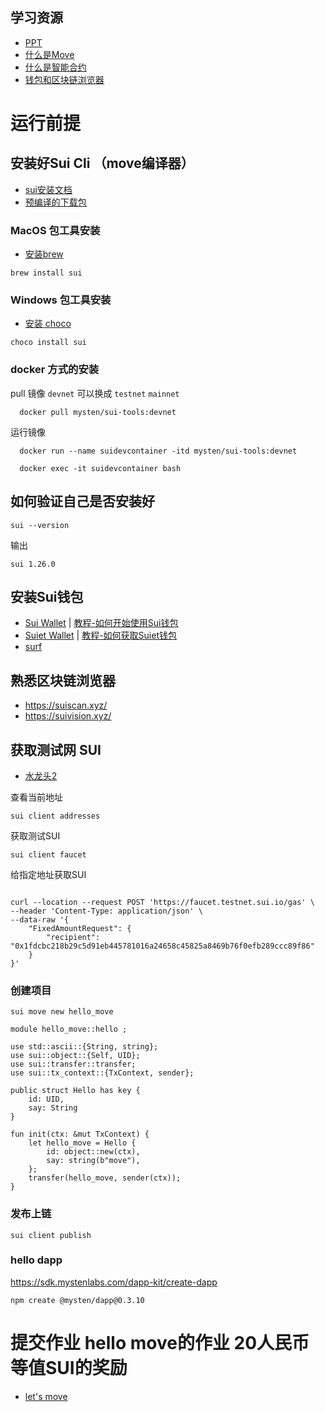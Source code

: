 ## 学习资源
-  [PPT](https://docs.google.com/presentation/d/13YTgaZo1RNHmaAK2ZMCXTheDDi154l9pHR1X03BSRzk) 
-  [什么是Move](https://mp.weixin.qq.com/s/MEZXP8l8x67lBDZWQsgg8g)
-  [什么是智能合约](https://mp.weixin.qq.com/s/5yQuNUsa0lt-krJint_lkw)
-  [钱包和区块链浏览器](https://mp.weixin.qq.com/s/9Zc2u5l8c1LiatNNEkN_Ow)

# 运行前提

## 安装好Sui Cli （move编译器）
-  [sui安装文档](https://docs.sui.io/guides/developer/getting-started/sui-install)
-  [预编译的下载包](https://github.com/MystenLabs/sui/releases)

### MacOS 包工具安装
* [安装brew](https://brew.sh/)

```shell
brew install sui
```

### Windows 包工具安装
* [安装 choco](https://chocolatey.org/)

```shell
choco install sui
```


### docker 方式的安装
pull 镜像  `devnet` 可以换成 `testnet` `mainnet`
```shell
  docker pull mysten/sui-tools:devnet
``` 
运行镜像
```shell
  docker run --name suidevcontainer -itd mysten/sui-tools:devnet

  docker exec -it suidevcontainer bash
```    

## 如何验证自己是否安装好
```shell
sui --version
```

输出
```shell 
sui 1.26.0
```


## 安装Sui钱包
* [Sui Wallet](https://chrome.google.com/webstore/detail/opcgpfmipidbgpenhmajoajpbobppdil)  |    [教程-如何开始使用Sui钱包](https://mp.weixin.qq.com/s/-_hCFUO-62hv9amPzmJdeg)
* [Suiet Wallet](https://chrome.google.com/webstore/detail/suiet-sui-wallet/khpkpbbcccdmmclmpigdgddabeilkdpd)   |  [教程-如何获取Suiet钱包](https://suiet.app/blog/what-is-suiet-sui-wallet-how-to-use-sui-wallet)
* [surf](https://surf.tech)

## 熟悉区块链浏览器
- https://suiscan.xyz/
- https://suivision.xyz/

## 获取测试网 SUI
-  [水龙头2](https://docs.sui.io/guides/developer/getting-started/get-coins)

查看当前地址
```shell
sui client addresses 
```


获取测试SUI
```shell
sui client faucet 
```

给指定地址获取SUI
```shell

curl --location --request POST 'https://faucet.testnet.sui.io/gas' \
--header 'Content-Type: application/json' \
--data-raw '{
    "FixedAmountRequest": {
        "recipient": "0x1fdcbc218b29c5d91eb445781016a24658c45825a8469b76f0efb289ccc89f86"
    }
}'
```


### 创建项目

```shell
sui move new hello_move
```

```move
module hello_move::hello ;

use std::ascii::{String, string};
use sui::object::{Self, UID};
use sui::transfer::transfer;
use sui::tx_context::{TxContext, sender};

public struct Hello has key {
    id: UID,
    say: String
}

fun init(ctx: &mut TxContext) {
    let hello_move = Hello {
        id: object::new(ctx),
        say: string(b"move"),
    };
    transfer(hello_move, sender(ctx));
}
```


### 发布上链
```shell
sui client publish 
```


### hello dapp 
https://sdk.mystenlabs.com/dapp-kit/create-dapp

```shell
npm create @mysten/dapp@0.3.10
```

# 提交作业 hello move的作业  20人民币等值SUI的奖励
- [let's move](https://github.com/move-cn/letsmove) 


